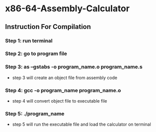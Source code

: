 # x86-64-Assembly-Calculator

## Instruction For Compilation
### Step 1: run terminal
### Step 2: go to program file
### Step 3: as –gstabs -o program_name.o program_name.s
- step 3 will create an object file from assembly code
### Step 4: gcc -o program_name program_name.o
- step 4 will convert object file to executable file 
### Step 5: ./program_name
- step 5 will run the executable file and load the calculator on terminal
